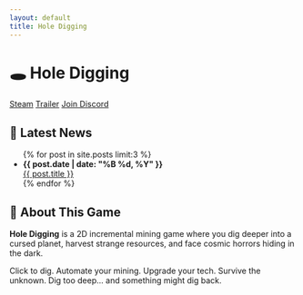 ```yaml
---
layout: default
title: Hole Digging
---
```


<h1>🕳️ Hole Digging</h1>

<div class="buttons">
  <a href="https://store.steampowered.com/app/YOUR_GAME_ID" class="btn">Steam</a>
  <a href="https://youtube.com/YOUR_TRAILER_LINK" class="btn">Trailer</a>
  <a href="https://discord.gg/YOUR_DISCORD" class="btn">Join Discord</a>
</div>

<h2>📰 Latest News</h2>
<ul>
  {% for post in site.posts limit:3 %}
    <li>
      <strong>{{ post.date | date: "%B %d, %Y" }}</strong><br />
      <a href="{{ post.url }}">{{ post.title }}</a>
    </li>
  {% endfor %}
</ul>

<h2>📜 About This Game</h2>

<p><strong>Hole Digging</strong> is a 2D incremental mining game where you dig deeper into a cursed planet, harvest strange resources, and face cosmic horrors hiding in the dark.</p>

<p>Click to dig. Automate your mining. Upgrade your tech. Survive the unknown. Dig too deep... and something might dig back.</p>
